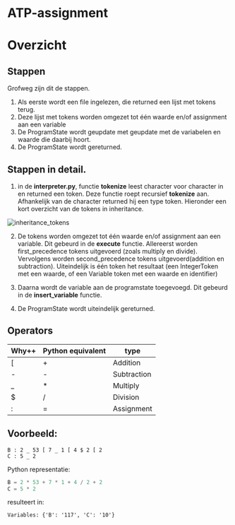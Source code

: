 # ATP-assignment

# Overzicht

## Stappen
Grofweg zijn dit de stappen.

1. Als eerste wordt een file ingelezen, die returned een lijst met tokens terug.
2. Deze lijst met tokens worden omgezet tot één waarde en/of assignment aan een variable
3. De ProgramState wordt geupdate met geupdate met de variabelen en waarde die daarbij hoort.
4. De ProgramState wordt gereturned. 


## Stappen in detail.
1. in de **interpreter.py**, functie **tokenize** 
leest character voor character in en returned een token. 
Deze functie roept recursief **tokenize** aan.
Afhankelijk van de character returned hij een type token. 
Hieronder een kort overzicht van de tokens in inheritance.
  
 ![inheritance_tokens](https://user-images.githubusercontent.com/31653244/81508624-69f4ec80-9305-11ea-962f-8c4019a8a939.png)


2. De tokens worden omgezet tot één waarde en/of assignment aan een variable. 
Dit gebeurd in de **execute** functie. Allereerst worden first_precedence tokens uitgevoerd (zoals multiply en divide).
Vervolgens worden second_precedence tokens uitgevoerd(addition en subtraction).
Uiteindelijk is één token het resultaat (een IntegerToken met een waarde, of een Variable token met een waarde en identifier)

3. Daarna wordt de variable aan de programstate toegevoegd. Dit gebeurd in de **insert_variable** functie.

4. De ProgramState wordt uiteindelijk gereturned.



## Operators

Why++ | Python equivalent | type
--- | --- | ----
[   |   + | Addition
\-   | -   | Subtraction
_   | * | Multiply
$ | / | Division
\: | = | Assignment


## Voorbeeld:

```
B : 2 _ 53 [ 7 _ 1 [ 4 $ 2 [ 2
C : 5 _ 2
```

Python representatie:
```python
B = 2 * 53 + 7 * 1 + 4 / 2 + 2
C = 5 * 2
```

resulteert in:
```
Variables: {'B': '117', 'C': '10'}
```

